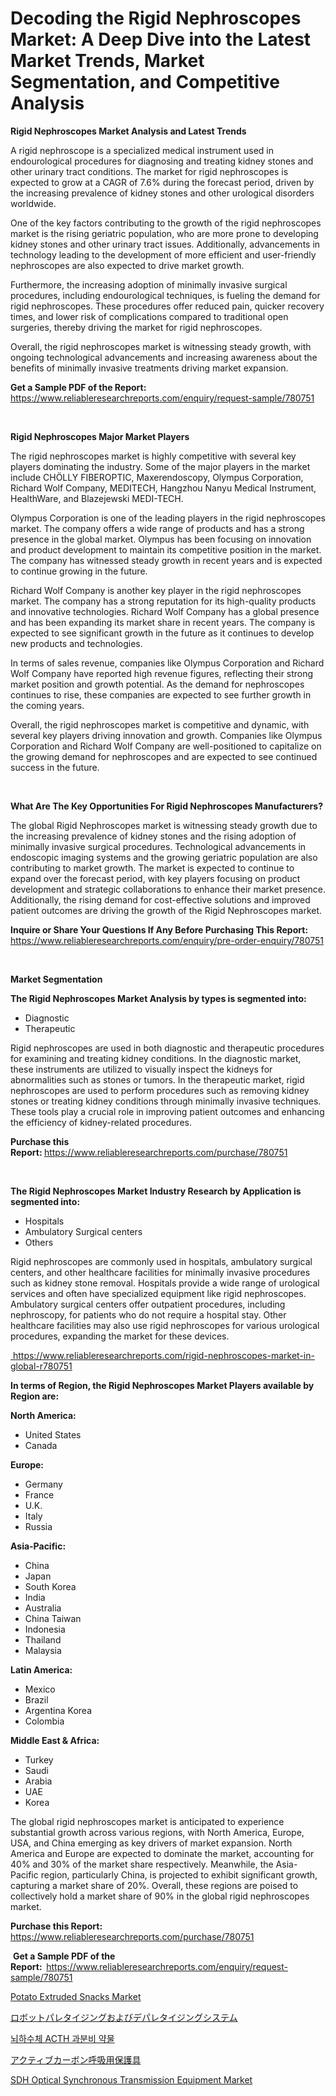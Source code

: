 <p><h1>Decoding the Rigid Nephroscopes Market: A Deep Dive into the Latest Market Trends, Market Segmentation, and Competitive Analysis</h1></p><p><strong>Rigid Nephroscopes Market Analysis and Latest Trends</strong></p>
<p><p>A rigid nephroscope is a specialized medical instrument used in endourological procedures for diagnosing and treating kidney stones and other urinary tract conditions. The market for rigid nephroscopes is expected to grow at a CAGR of 7.6% during the forecast period, driven by the increasing prevalence of kidney stones and other urological disorders worldwide.</p><p>One of the key factors contributing to the growth of the rigid nephroscopes market is the rising geriatric population, who are more prone to developing kidney stones and other urinary tract issues. Additionally, advancements in technology leading to the development of more efficient and user-friendly nephroscopes are also expected to drive market growth.</p><p>Furthermore, the increasing adoption of minimally invasive surgical procedures, including endourological techniques, is fueling the demand for rigid nephroscopes. These procedures offer reduced pain, quicker recovery times, and lower risk of complications compared to traditional open surgeries, thereby driving the market for rigid nephroscopes.</p><p>Overall, the rigid nephroscopes market is witnessing steady growth, with ongoing technological advancements and increasing awareness about the benefits of minimally invasive treatments driving market expansion.</p></p>
<p><strong>Get a Sample PDF of the Report:&nbsp;</strong> <a href="https://www.reliableresearchreports.com/enquiry/request-sample/780751">https://www.reliableresearchreports.com/enquiry/request-sample/780751</a></p>
<p>&nbsp;</p>
<p><strong>Rigid Nephroscopes Major Market Players</strong></p>
<p><p>The rigid nephroscopes market is highly competitive with several key players dominating the industry. Some of the major players in the market include CHÖLLY FIBEROPTIC, Maxerendoscopy, Olympus Corporation, Richard Wolf Company, MEDITECH, Hangzhou Nanyu Medical Instrument, HealthWare, and Blazejewski MEDI-TECH.</p><p>Olympus Corporation is one of the leading players in the rigid nephroscopes market. The company offers a wide range of products and has a strong presence in the global market. Olympus has been focusing on innovation and product development to maintain its competitive position in the market. The company has witnessed steady growth in recent years and is expected to continue growing in the future.</p><p>Richard Wolf Company is another key player in the rigid nephroscopes market. The company has a strong reputation for its high-quality products and innovative technologies. Richard Wolf Company has a global presence and has been expanding its market share in recent years. The company is expected to see significant growth in the future as it continues to develop new products and technologies.</p><p>In terms of sales revenue, companies like Olympus Corporation and Richard Wolf Company have reported high revenue figures, reflecting their strong market position and growth potential. As the demand for nephroscopes continues to rise, these companies are expected to see further growth in the coming years.</p><p>Overall, the rigid nephroscopes market is competitive and dynamic, with several key players driving innovation and growth. Companies like Olympus Corporation and Richard Wolf Company are well-positioned to capitalize on the growing demand for nephroscopes and are expected to see continued success in the future.</p></p>
<p>&nbsp;</p>
<p><strong>What Are The Key Opportunities For Rigid Nephroscopes Manufacturers?</strong></p>
<p><p>The global Rigid Nephroscopes market is witnessing steady growth due to the increasing prevalence of kidney stones and the rising adoption of minimally invasive surgical procedures. Technological advancements in endoscopic imaging systems and the growing geriatric population are also contributing to market growth. The market is expected to continue to expand over the forecast period, with key players focusing on product development and strategic collaborations to enhance their market presence. Additionally, the rising demand for cost-effective solutions and improved patient outcomes are driving the growth of the Rigid Nephroscopes market.</p></p>
<p><strong>Inquire or Share Your Questions If Any Before Purchasing This Report:</strong> <a href="https://www.reliableresearchreports.com/enquiry/pre-order-enquiry/780751">https://www.reliableresearchreports.com/enquiry/pre-order-enquiry/780751</a></p>
<p>&nbsp;</p>
<p><strong>Market Segmentation</strong></p>
<p><strong>The Rigid Nephroscopes Market Analysis by types is segmented into:</strong></p>
<p><ul><li>Diagnostic</li><li>Therapeutic</li></ul></p>
<p><p>Rigid nephroscopes are used in both diagnostic and therapeutic procedures for examining and treating kidney conditions. In the diagnostic market, these instruments are utilized to visually inspect the kidneys for abnormalities such as stones or tumors. In the therapeutic market, rigid nephroscopes are used to perform procedures such as removing kidney stones or treating kidney conditions through minimally invasive techniques. These tools play a crucial role in improving patient outcomes and enhancing the efficiency of kidney-related procedures.</p></p>
<p><strong>Purchase this Report:&nbsp;</strong><a href="https://www.reliableresearchreports.com/purchase/780751">https://www.reliableresearchreports.com/purchase/780751</a></p>
<p>&nbsp;</p>
<p><strong>The Rigid Nephroscopes Market Industry Research by Application is segmented into:</strong></p>
<p><ul><li>Hospitals</li><li>Ambulatory Surgical centers</li><li>Others</li></ul></p>
<p><p>Rigid nephroscopes are commonly used in hospitals, ambulatory surgical centers, and other healthcare facilities for minimally invasive procedures such as kidney stone removal. Hospitals provide a wide range of urological services and often have specialized equipment like rigid nephroscopes. Ambulatory surgical centers offer outpatient procedures, including nephroscopy, for patients who do not require a hospital stay. Other healthcare facilities may also use rigid nephroscopes for various urological procedures, expanding the market for these devices.</p></p>
<p><a href="https://www.reliableresearchreports.com/rigid-nephroscopes-market-in-global-r780751">&nbsp;https://www.reliableresearchreports.com/rigid-nephroscopes-market-in-global-r780751</a></p>
<p><strong>In terms of Region, the Rigid Nephroscopes Market Players available by Region are:</strong></p>
<p>
    <p> <strong> North America: </strong>
        <ul>
            <li>United States</li>
            <li>Canada</li>
        </ul>
        </p> 
    <p> <strong> Europe: </strong>
        <ul>
            <li>Germany</li>
            <li>France</li>
            <li>U.K.</li>
            <li>Italy</li>
            <li>Russia</li>
        </ul>
        </p> 
    <p> <strong> Asia-Pacific: </strong>
        <ul>
            <li>China</li>
            <li>Japan</li>
            <li>South Korea</li>
            <li>India</li>
            <li>Australia</li>
            <li>China Taiwan</li>
            <li>Indonesia</li>
            <li>Thailand</li>
            <li>Malaysia</li>
        </ul>
        </p> 
    <p> <strong> Latin America: </strong>
        <ul>
            <li>Mexico</li>
            <li>Brazil</li>
            <li>Argentina Korea</li>
            <li>Colombia</li>
        </ul>
        </p> 
    <p> <strong> Middle East & Africa: </strong>
        <ul>
            <li>Turkey</li>
            <li>Saudi</li>
            <li>Arabia</li>
            <li>UAE</li>
            <li>Korea</li>
        </ul>
    </p>
    </p>
<p><p>The global rigid nephroscopes market is anticipated to experience substantial growth across various regions, with North America, Europe, USA, and China emerging as key drivers of market expansion. North America and Europe are expected to dominate the market, accounting for 40% and 30% of the market share respectively. Meanwhile, the Asia-Pacific region, particularly China, is projected to exhibit significant growth, capturing a market share of 20%. Overall, these regions are poised to collectively hold a market share of 90% in the global rigid nephroscopes market.</p></p>
<p><strong>Purchase this Report: </strong><a href="https://www.reliableresearchreports.com/purchase/780751">https://www.reliableresearchreports.com/purchase/780751</a></p>
<p>&nbsp;<strong>Get a Sample PDF of the Report:&nbsp;&nbsp;</strong><a href="https://www.reliableresearchreports.com/enquiry/request-sample/780751">https://www.reliableresearchreports.com/enquiry/request-sample/780751</a></p>
<p><strong></strong></p>
<p><p><a href="https://github.com/josesg55/Market-Research-Report-List-3/blob/main/potato-extruded-snacks-market.md">Potato Extruded Snacks Market</a></p><p><a href="https://github.com/xtkhtofdt934839/Market-Research-Report-List-2/blob/main/8362188110469.md">ロボットパレタイジングおよびデパレタイジングシステム</a></p><p><a href="https://github.com/FelipeGrrady654556/Market-Research-Report-List-2/blob/main/7455365105217.md">뇌하수체 ACTH 과분비 약물</a></p><p><a href="https://medium.com/@carmenfery2023/%E3%82%A2%E3%82%AF%E3%83%86%E3%82%A3%E3%83%96%E3%82%AB%E3%83%BC%E3%83%9C%E3%83%B3%E3%83%AC%E3%82%B9%E3%83%94%E3%83%AC%E3%83%BC%E3%82%BF%E5%B8%82%E5%A0%B4%E3%81%AF-2031%E5%B9%B4%E3%81%BE%E3%81%A7%E3%81%AE%E5%B8%82%E5%A0%B4%E3%82%B7%E3%82%A7%E3%82%A2-%E3%82%B5%E3%82%A4%E3%82%BA-%E4%BA%88%E6%B8%AC%E3%82%92%E4%B8%AD%E5%BF%83%E3%81%AB%E6%B3%A8%E5%8A%9B%E3%81%97%E3%81%A6%E3%81%84%E3%81%BE%E3%81%99-bb596d04f9ae">アクティブカーボン呼吸用保護具</a></p><p><a href="https://issuu.com/reportprime-2/docs/sdh-optical-synchronous-transmission-equipment-mar">SDH Optical Synchronous Transmission Equipment Market</a></p></p>